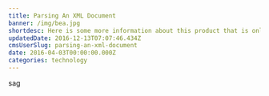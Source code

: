 ```yaml
---
title: Parsing An XML Document
banner: /img/bea.jpg
shortdesc: Here is some more information about this product that is only revealed once clicked on.
updatedDate: 2016-12-13T07:07:46.434Z
cmsUserSlug: parsing-an-xml-document
date: 2016-04-03T00:00:00.000Z
categories: technology
---
```


sag